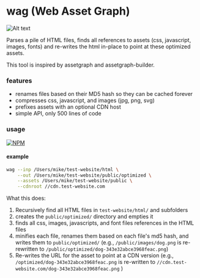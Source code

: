 wag (Web Asset Graph)
===

![Alt text](http://i.imgur.com/9eJTHZz.jpg "Web Asset Graph")


Parses a pile of HTML files, finds all references to assets (css, javascript, images, fonts) and re-writes the html in-place to point at these optimized assets.


This tool is inspired by assetgraph and assetgraph-builder.

### features
* renames files based on their MD5 hash so they can be cached forever
* compresses css, javascript, and images (jpg, png, svg)
* prefixes assets with an optional CDN host
* simple API, only 500 lines of code

### usage

[![NPM](https://nodei.co/npm/wag.png)](https://nodei.co/npm/wag/)


#### example
```sh
wag --inp /Users/mike/test-website/html \
    --out /Users/mike/test-website/public/optimized \
    --assets /Users/mike/test-website/public \
    --cdnroot //cdn.test-website.com
```

What this does:
1. Recursively find all HTML files in `test-website/html/` and subfolders
2. creates the `public/optimized/` directory and empties it
3. finds all css, images, javascripts, and font files references in the HTML files
4. minifies each file, renames them based on each file's md5 hash, and writes them to `public/optimized/`
   (e.g., `/public/images/dog.png` is re-rewritten to `/public/optimized/dog-343e32abce3968feac.png`)
5. Re-writes the URL for the asset to point at a CDN version (e.g., `/optimized/dog-343e32abce3968feac.png` is re-written to `//cdn.test-website.com/dog-343e32abce3968feac.png` )
